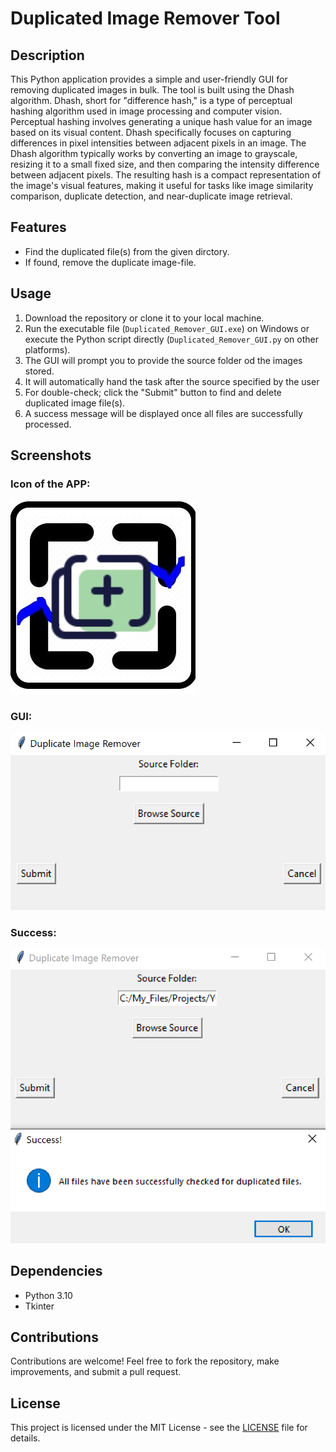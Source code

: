# Duplicated Image Remover Tool
## Description
This Python application provides a simple and user-friendly GUI for removing duplicated images in bulk. The tool is built using the Dhash algorithm.
Dhash, short for "difference hash," is a type of perceptual hashing algorithm used in image processing and computer vision. Perceptual hashing involves generating a unique hash value for an image based on its visual content. Dhash specifically focuses on capturing differences in pixel intensities between adjacent pixels in an image. The Dhash algorithm typically works by converting an image to grayscale, resizing it to a small fixed size, and then comparing the intensity difference between adjacent pixels. The resulting hash is a compact representation of the image's visual features, making it useful for tasks like image similarity comparison, duplicate detection, and near-duplicate image retrieval.

## Features
- Find the duplicated file(s) from the given dirctory.
- If found, remove the duplicate image-file.

## Usage
1. Download the repository or clone it to your local machine.
2. Run the executable file (`Duplicated_Remover_GUI.exe`) on Windows or execute the Python script directly (`Duplicated_Remover_GUI.py` on other platforms).
3. The GUI will prompt you to provide the source folder od the images stored.
4. It will automatically hand the task after the source specified by the user
5. For double-check; click the "Submit" button to find and delete duplicated image file(s).
6. A success message will be displayed once all files are successfully processed.

## Screenshots
### Icon of the APP:
![Application Screenshot](https://github.com/Zeaman/Python_Windows-app_Image_Duplicated_Remover/blob/main/iconTwo.jpg)
### GUI:
![Application Screenshot](https://github.com/Zeaman/Python_Windows-app_Image_Duplicated_Remover/blob/main/screenshoot1.PNG)
### Success:
![Application Screenshot](https://github.com/Zeaman/Python_Windows-app_Image_Duplicated_Remover/blob/main/screenshoot2.PNG)


## Dependencies
- Python 3.10
- Tkinter

## Contributions
Contributions are welcome! Feel free to fork the repository, make improvements, and submit a pull request.

## License
This project is licensed under the MIT License - see the [LICENSE](LICENSE) file for details.

